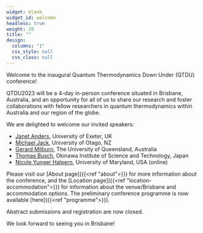 ```yaml
---
widget: blank
widget_id: welcome
headless: true
weight: 20
title: ""
design:
  columns: "1"
  css_style: null
  css_class: null
---
```

Welcome to the inaugural Quantum Thermodynamics Down Under (QTDU) conference!

QTDU2023 will be a 4-day in-person conference situated in Brisbane, Australia, and an opportunity for all of us to share our research and foster collaborations with fellow researchers in quantum thermodynamics within Australia and our region of the globe.

We are delighted to welcome our invited speakers:
<ul>
  <li><a href="https://www.quantum-exeter.co.uk/janet-anders/">Janet Anders</a>, University of Exeter, UK</li>
  <li><a href="https://www.otago.ac.nz/physics/staff/MichaelJack.html">Michael Jack</a>, University of Otago, NZ</li>
  <li><a href="https://researchers.uq.edu.au/researcher/8">Gerard Milburn</a>, The University of Queensland, Australia</li>
  <li><a href="https://groups.oist.jp/qsu/thomas-busch-0">Thomas Busch</a>, Okinawa Institute of Science and Technology, Japan</li>
  <li><a href="https://quantumsteampunk.umiacs.io/people/nicole-yunger-halpern/">Nicole Yunger Halpern</a>, University of Maryland, USA (online)</li>
</ul>

Please visit our [About page]({{<ref "about">}}) for more information about the conference, and the [Location page]({{<ref "location-accommodation">}}) for information about the venue/Brisbane and accommodation options. The preliminary conference programme is now available [here]({{<ref "programme">}}).

Abstract submissions and registration are now closed. 

We look forward to seeing you in Brisbane!
